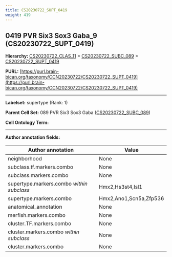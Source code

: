 ```yaml
---
title: CS20230722_SUPT_0419
weight: 419
---
```

## 0419 PVR Six3 Sox3 Gaba_9 (CS20230722_SUPT_0419)
<b>Hierarchy: </b>
[CS20230722_CLAS_11](../CS20230722_CLAS_11) >
[CS20230722_SUBC_089](../CS20230722_SUBC_089) >
[CS20230722_SUPT_0419](../CS20230722_SUPT_0419)

**PURL:** [https://purl.brain-bican.org/taxonomy/CCN20230722/CS20230722_SUPT_0419](https://purl.brain-bican.org/taxonomy/CCN20230722/CS20230722_SUPT_0419)

---


**Labelset:** supertype (Rank: 1)

**Parent Cell Set:** 089 PVR Six3 Sox3 Gaba ([CS20230722_SUBC_089](../CS20230722_SUBC_089))



**Cell Ontology Term:** 

[MARKER GENES.]: #


---

[TRANSFERRED ANNOTATIONS.]: #


[AUTHOR ANNOTATION FIELDS.]: #


**Author annotation fields:**

| Author annotation | Value |
|-------------------|-------|
|neighborhood|None|
|subclass.tf.markers.combo|None|
|subclass.markers.combo|None|
|supertype.markers.combo _within subclass_|Hmx2,Hs3st4,Isl1|
|supertype.markers.combo|Hmx2,Ano1,Scn5a,Zfp536|
|anatomical_annotation|None|
|merfish.markers.combo|None|
|cluster.TF.markers.combo|None|
|cluster.markers.combo _within subclass_|None|
|cluster.markers.combo|None|
